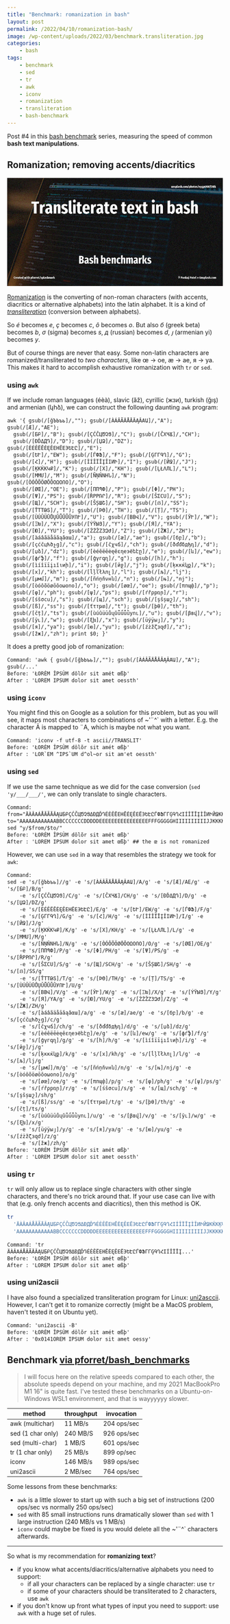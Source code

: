 ```yaml
---
title: "Benchmark: romanization in bash"
layout: post
permalink: /2022/04/10/romanization-bash/
image: /wp-content/uploads/2022/03/benchmark.transliteration.jpg
categories:
    - bash
tags:
    - benchmark
    - sed
    - tr
    - awk
    - iconv
    - romanization
    - transliteration
    - bash-benchmark
---
```

Post #4 in this [bash benchmark](/tag/bash-benchmark/) series,
measuring the speed of common **bash text manipulations**.

## Romanization; removing accents/diacritics

![Bash benchmarks](/wp-content/uploads/2022/03/benchmark.transliteration.jpg)

[Romanization](https://en.wikipedia.org/wiki/Romanization) is the converting of non-roman characters (with accents, diacritics or alternative alphabets) into the latin alphabet. It is a kind of [_transliteration_](https://en.wikipedia.org/wiki/Transliteration) (conversion between alphabets).

So _é_ becomes _e_, _ç_ becomes _c_, _ô_ becomes _o_. But also _б_ (greek beta) becomes _b_, _σ_ (sigma) becomes _s_, _д_ (russian) becomes _d_, _յ_ (armenian yi) becomes _y_.

But of course things are never that easy. Some non-latin characters are romanized/transliterated to _two characters_, like œ -> oe, æ -> ae, я -> ya. This makes it hard to accomplish exhaustive romanization with `tr` or `sed`.

### using `awk`
If we include roman languages (éèà), slavic (ăž), cyrillic (жзи), turkish (ğış) and armenian (կհձ), we can construct the following daunting `awk` program:

```shell
awk '{ gsub(/[ğЪЬъь]/,""); gsub(/[ÀÁÂÃÄÅĀĂĄǍΑԱ]/,"A"); gsub(/[Æ]/,"AE"); 
  gsub(/[БԲ]/,"B"); gsub(/[ÇĆČЦԾՉՑ]/,"C"); gsub(/[ČΧЧՃ]/,"CH"); 
  gsub(/[ÐĎΔДԴ]/,"D"); gsub(/[ЏՁ]/,"DZ"); gsub(/[ÈÉÊËĒĖĘĚΕΗЁЕЭԵԷԸ]/,"E"); 
  gsub(/[ԵՒ]/,"EW"); gsub(/[ЃФՖ]/,"F"); gsub(/[ĢΓГԳՂ]/,"G"); 
  gsub(/[Հ]/,"H"); gsub(/[ÌÍÎÏĪĮǏΙИԻ]/,"I"); gsub(/[ЙՋ]/,"J"); 
  gsub(/[ĶΚЌКԿՔ]/,"K"); gsub(/[Х]/,"KH"); gsub(/[ĻŁΛЛԼ]/,"L"); 
  gsub(/[ΜМՄ]/,"M"); gsub(/[ÑŅŇΝНՆ]/,"N"); gsub(/[ÒÓÔÕÖØŌǑΟΩОՈՕ]/,"O"); 
  gsub(/[ØŒ]/,"OE"); gsub(/[ΠПՊՓ]/,"P"); gsub(/[Φ]/,"PH"); 
  gsub(/[Ψ]/,"PS"); gsub(/[ŘΡРՌՐ]/,"R"); gsub(/[ŠΣСՍ]/,"S"); 
  gsub(/[Щ]/,"SCH"); gsub(/[ŠȘШՇ]/,"SH"); gsub(/[ẞ]/,"SS"); 
  gsub(/[ŤΤТԹՏ]/,"T"); gsub(/[ÞΘ]/,"TH"); gsub(/[Ț]/,"TS"); 
  gsub(/[ÙÚÛÜŪŮŲǓǕǗǙǛУՈՒ]/,"U"); gsub(/[ΒВՎ]/,"V"); gsub(/[ЎՒ]/,"W"); 
  gsub(/[ΞԽ]/,"X"); gsub(/[ÝŸЫՅ]/,"Y"); gsub(/[Я]/,"YA"); 
  gsub(/[Ю]/,"YU"); gsub(/[ŹŻŽΖЗԶԺ]/,"Z"); gsub(/[ŽЖ]/,"ZH"); 
  gsub(/[àáâãäåāăąǎαա]/,"a"); gsub(/[æ]/,"ae"); gsub(/[бբ]/,"b"); 
  gsub(/[çćčцћծչց]/,"c"); gsub(/[čχчճ]/,"ch"); gsub(/[ðďđδдђդ]/,"d"); 
  gsub(/[џձ]/,"dz"); gsub(/[èéêëēėęěεηеэёեէը]/,"e"); gsub(/[և]/,"ew"); 
  gsub(/[фѓֆ]/,"f"); gsub(/[ģγгգղ]/,"g"); gsub(/[հ]/,"h"); 
  gsub(/[ìíîïīįıǐιиի]/,"i"); gsub(/[йջ]/,"j"); gsub(/[ķκкќկք]/,"k"); 
  gsub(/[х]/,"kh"); gsub(/[ĺļľłλлլ]/,"l"); gsub(/[љ]/,"lj"); 
  gsub(/[μмմ]/,"m"); gsub(/[ñńņňνнն]/,"n"); gsub(/[њ]/,"nj"); 
  gsub(/[òóôõöøōǒοωоոօ]/,"o"); gsub(/[øœ]/,"oe"); gsub(/[πпպփ]/,"p"); 
  gsub(/[φ]/,"ph"); gsub(/[ψ]/,"ps"); gsub(/[ŕřρрռր]/,"r"); 
  gsub(/[śšσсս]/,"s"); gsub(/[щ]/,"sch"); gsub(/[şšșшշ]/,"sh"); 
  gsub(/[ß]/,"ss"); gsub(/[ťτтթտ]/,"t"); gsub(/[þθ]/,"th"); 
  gsub(/[čț]/,"ts"); gsub(/[ùúûüūůųǔǖǘǚǜуու]/,"u"); gsub(/[βвվ]/,"v"); 
  gsub(/[ўւ]/,"w"); gsub(/[ξխ]/,"x"); gsub(/[üýÿыյ]/,"y"); 
  gsub(/[я]/,"ya"); gsub(/[ю]/,"yu"); gsub(/[źżžζзզժ]/,"z"); 
  gsub(/[žж]/,"zh"); print $0; }'
```
It does a pretty good job of romanization:

```shell
Command: 'awk { gsub(/[ğЪЬъь]/,""); gsub(/[ÀÁÂÃÄÅĀĂĄǍΑԱ]/,"A"); gsub(/...'
Before: 'ŁORÈM ÎPSÙM dôlõr sit amét œßþ'
After : 'LOREM IPSUM dolor sit amet oessth'
```

### using `iconv`
You might find this on Google as a solution for this problem, but as you will see, it maps most characters to combinations of ~'¨^` with a letter.
E.g. the character Ä is mapped to ¨A, which is maybe not what you want.

```shell
Command: 'iconv -f utf-8 -t ascii//TRANSLIT'
Before: 'ŁORÈM ÎPSÙM dôlõr sit amét œßþ'
After : 'LOR`EM ^IPS`UM d^ol~or sit am'et oessth'
```

### using `sed`

If we use the same technique as we did for the case conversion (`sed 'y/___/___/'`, we can only translate to single characters.

```shell
Command:
from="ÄÀÂΑÁÅĂÃĀǍĄԱБԲÇĆČЦԾՉՑΔÐДĎԴÉÈÊËΕΗĒĖĘĚЕЁЭԵԷԸЃФՖΓГĢԳՂՀΙÍÎÏĪĮÌǏИԻЙՋΚЌКĶԿՔΛŁЛĻԼΜМՄÑΝНŅŇՆÖÔΟΩÓÒØŌǑÕОՈՕΠПՊՓΡРŘՌՐΣСŠՍΤТŤԹՏÜÙÛÚǓǕǗǙǛŪУŲŮΒВՎЎՒΞԽŸÝЫՅΖŽŹŻЗԶԺäàâαáåąăãāǎաбբçćčћцծչցδđðђдďդéèêëεηęēėěеёэեէըѓфֆγгģգղհιíîïīįìǐиıիйջκќкķկքλłлļĺľլμмմñνńнņňնöôοωóòøōǒõоոօπпպփρрŕřռրσšśсսτтťթտüùûúǔǖǘǚǜūуųůβвվўւξխÿýыüյζžźżзզժ"
to="AAAAAAAAAAAABBCCCCCCCDDDDDEEEEEEEEEEEEEEEEFFFGGGGGHIIIIIIIIIIJJKKKKKKLLLLLMMMNNNNNNOOOOOOOOOOOOOPPPPRRRRRSSSSTTTTTUUUUUUUUUUUUUVVVWWXXYYYYZZZZZZZaaaaaaaaaaaabbccccccccdddddddeeeeeeeeeeeeeeeefffggggghiiiiiiiiiiijjkkkkkklllllllmmmnnnnnnnooooooooooooopppprrrrrrssssstttttuuuuuuuuuuuuuvvvwwxxyyyyyzzzzzzz"
sed "y/$from/$to/"
Before: 'ŁORÈM ÎPSÙM dôlõr sit amét œßþ'
After : 'LOREM IPSUM dolor sit amet œßþ' ## the œ is not romanized
```

However, we can use `sed` in a way that resembles the strategy we took for `awk`:

```shell
Command:
sed -e 's/[ğЪЬъь]//g' -e 's/[ÀÁÂÃÄÅĀĂĄǍΑԱ]/A/g' -e 's/[Æ]/AE/g' -e 's/[БԲ]/B/g' 
    -e 's/[ÇĆČЦԾՉՑ]/C/g' -e 's/[ČΧЧՃ]/CH/g' -e 's/[ÐĎΔДԴ]/D/g' -e 's/[ЏՁ]/DZ/g' 
    -e 's/[ÈÉÊËĒĖĘĚΕΗЁЕЭԵԷԸ]/E/g' -e 's/[ԵՒ]/EW/g' -e 's/[ЃФՖ]/F/g' 
    -e 's/[ĢΓГԳՂ]/G/g' -e 's/[Հ]/H/g' -e 's/[ÌÍÎÏĪĮǏΙИԻ]/I/g' -e 's/[ЙՋ]/J/g' 
    -e 's/[ĶΚЌКԿՔ]/K/g' -e 's/[Х]/KH/g' -e 's/[ĻŁΛЛԼ]/L/g' -e 's/[ΜМՄ]/M/g' 
    -e 's/[ÑŅŇΝНՆ]/N/g' -e 's/[ÒÓÔÕÖØŌǑΟΩОՈՕ]/O/g' -e 's/[ØŒ]/OE/g' 
    -e 's/[ΠПՊՓ]/P/g' -e 's/[Φ]/PH/g' -e 's/[Ψ]/PS/g' -e 's/[ŘΡРՌՐ]/R/g' 
    -e 's/[ŠΣСՍ]/S/g' -e 's/[Щ]/SCH/g' -e 's/[ŠȘШՇ]/SH/g' -e 's/[ẞ]/SS/g' 
    -e 's/[ŤΤТԹՏ]/T/g' -e 's/[ÞΘ]/TH/g' -e 's/[Ț]/TS/g' -e 's/[ÙÚÛÜŪŮŲǓǕǗǙǛУՈՒ]/U/g' 
    -e 's/[ΒВՎ]/V/g' -e 's/[ЎՒ]/W/g' -e 's/[ΞԽ]/X/g' -e 's/[ÝŸЫՅ]/Y/g' 
    -e 's/[Я]/YA/g' -e 's/[Ю]/YU/g' -e 's/[ŹŻŽΖЗԶԺ]/Z/g' -e 's/[ŽЖ]/ZH/g' 
    -e 's/[àáâãäåāăąǎαա]/a/g' -e 's/[æ]/ae/g' -e 's/[бբ]/b/g' -e 's/[çćčцћծչց]/c/g' 
    -e 's/[čχчճ]/ch/g' -e 's/[ðďđδдђդ]/d/g' -e 's/[џձ]/dz/g' 
    -e 's/[èéêëēėęěεηеэёեէը]/e/g' -e 's/[և]/ew/g' -e 's/[фѓֆ]/f/g' 
    -e 's/[ģγгգղ]/g/g' -e 's/[հ]/h/g' -e 's/[ìíîïīįıǐιиի]/i/g' -e 's/[йջ]/j/g' 
    -e 's/[ķκкќկք]/k/g' -e 's/[х]/kh/g' -e 's/[ĺļľłλлլ]/l/g' -e 's/[љ]/lj/g' 
    -e 's/[μмմ]/m/g' -e 's/[ñńņňνнն]/n/g' -e 's/[њ]/nj/g' -e 's/[òóôõöøōǒοωоոօ]/o/g' 
    -e 's/[øœ]/oe/g' -e 's/[πпպփ]/p/g' -e 's/[φ]/ph/g' -e 's/[ψ]/ps/g' 
    -e 's/[ŕřρрռր]/r/g' -e 's/[śšσсս]/s/g' -e 's/[щ]/sch/g' -e 's/[şšșшշ]/sh/g' 
    -e 's/[ß]/ss/g' -e 's/[ťτтթտ]/t/g' -e 's/[þθ]/th/g' -e 's/[čț]/ts/g' 
    -e 's/[ùúûüūůųǔǖǘǚǜуու]/u/g' -e 's/[βвվ]/v/g' -e 's/[ўւ]/w/g' -e 's/[ξխ]/x/g' 
    -e 's/[üýÿыյ]/y/g' -e 's/[я]/ya/g' -e 's/[ю]/yu/g' -e 's/[źżžζзզժ]/z/g' 
    -e 's/[žж]/zh/g'
Before: 'ŁORÈM ÎPSÙM dôlõr sit amét œßþ'
After : 'LOREM IPSUM dolor sit amet oessth'
```

### using `tr`
`tr` will only allow us to replace single characters with other single characters, and there's no trick around that. If your use case can live with that (e.g. only french accents and diacritics), then this method is OK.
```bash
tr
  'ÄÀÂΑÁÅĂÃĀǍĄԱБԲÇĆČЦԾՉՑΔÐДĎԴÉÈÊËΕΗĒĖĘĚЕЁЭԵԷԸЃФՖΓГĢԳՂՀΙÍÎÏĪĮÌǏИԻЙՋΚЌКĶԿՔΛŁЛĻԼΜМՄÑΝНŅŇՆÖÔΟΩÓÒØŌǑÕОՈՕΠПՊՓΡРŘՌՐΣСŠՍΤТŤԹՏÜÙÛÚǓǕǗǙǛŪУŲŮΒВՎЎՒΞԽŸÝЫՅΖŽŹŻЗԶԺäàâαáåąăãāǎաбբçćčћцծչցδđðђдďդéèêëεηęēėěеёэեէըѓфֆγгģգղհιíîïīįìǐиıիйջκќкķկքλłлļĺľլμмմñνńнņňնöôοωóòøōǒõоոօπпպփρрŕřռրσšśсսτтťթտüùûúǔǖǘǚǜūуųůβвվўւξխÿýыüյζžźżзզժ' \n
  'AAAAAAAAAAAABBCCCCCCCDDDDDEEEEEEEEEEEEEEEEFFFGGGGGHIIIIIIIIIIJJKKKKKKLLLLLMMMNNNNNNOOOOOOOOOOOOOPPPPRRRRRSSSSTTTTTUUUUUUUUUUUUUVVVWWXXYYYYZZZZZZZaaaaaaaaaaaabbccccccccdddddddeeeeeeeeeeeeeeeefffggggghiiiiiiiiiiijjkkkkkklllllllmmmnnnnnnnooooooooooooopppprrrrrrssssstttttuuuuuuuuuuuuuvvvwwxxyyyyyzzzzzzz'
```

```shell
Command: 'tr ÄÀÂΑÁÅĂÃĀǍĄԱБԲÇĆČЦԾՉՑΔÐДĎԴÉÈÊËΕΗĒĖĘĚЕЁЭԵԷԸЃФՖΓГĢԳՂՀΙÍÎÏĪĮ...'
Before: 'ŁORÈM ÎPSÙM dôlõr sit amét œßþ'
After : 'LOREM IPSUM dolor sit amet œßþ'
```
### using uni2ascii
I have also found a specialized transliteration program for Linux: [uni2asccii](https://linux.die.net/man/1/uni2ascii). However, I can't get it to romanize correctly (might be a MacOS problem, haven't tested it on Ubuntu yet).

```shell
Command: 'uni2ascii -B'
Before: 'ŁORÈM ÎPSÙM dôlõr sit amét œßþ'
After : '0x0141OREM IPSUM dolor sit amet oessy'
```

## Benchmark [via pforret/bash_benchmarks](https://github.com/pforret/bash_benchmarks)

> I will focus here on the relative speeds compared to each other, the absolute speeds depend on your machine, and my 2021 MacBookPro M1 16" is quite fast. I've tested these benchmarks on a Ubuntu-on-Windows WSL1 environment, and that is wayyyyyy slower.

| method            | throughput | invocation  |
|-------------------|------------|-------------|
| awk (multichar)   | 11 MB/s    | 204 ops/sec |
| sed (1 char only) | 240 MB/S   | 926 ops/sec |
| sed (multi-char)  | 1 MB/S     | 601 ops/sec |
| tr (1 char only)  | 25 MB/s    | 899 op/sec  | 
| iconv             | 146 MB/s   | 989 ops/sec |
| uni2ascii         | 2 MB/sec   | 764 ops/sec |

Some lessons from these benchmarks:
* `awk` is a little slower to start up with such a big set of instructions (200 ops/sec vs normally 250 ops/sec)
* `sed` with 85 small instructions runs dramatically slower than `sed` with 1 large instruction (240 MB/s vs 1 MB/s)
* `iconv` could maybe be fixed is you would delete all the ~'¨^` characters afterwards.

---
So what is my recommendation for **romanizing text**?
* if you know what accents/diacritics/alternative alphabets you need to support:
  * if all your characters can be replaced by a single character: use `tr`
  * if some of your characters should be transliterated to 2 characters, use `awk`
* if you don't know up front what types of input you need to support: use `awk` with a huge set of rules.